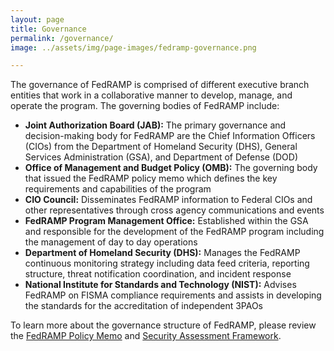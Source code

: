 ```yaml
---
layout: page
title: Governance
permalink: /governance/
image: ../assets/img/page-images/fedramp-governance.png

---
```


The governance of FedRAMP is comprised of different executive branch entities that work in a collaborative manner to develop, manage, and operate the program. The governing bodies of FedRAMP include:
* **Joint Authorization Board (JAB):** The primary governance and decision-making body for FedRAMP are the Chief Information Officers (CIOs) from the Department of Homeland Security (DHS), General Services Administration (GSA), and Department of Defense (DOD)
* **Office of Management and Budget Policy (OMB):** The governing body that issued the FedRAMP policy memo which defines the key requirements and capabilities of the program
* **CIO Council:** Disseminates FedRAMP information to Federal CIOs and other representatives through cross agency communications and events
* **FedRAMP Program Management Office:** Established within the GSA and responsible for the development of the FedRAMP program including the management of day to day operations
* **Department of Homeland Security (DHS):** Manages the FedRAMP continuous monitoring strategy including data feed criteria, reporting structure, threat notification coordination, and incident response
* **National Institute for Standards and Technology (NIST):** Advises FedRAMP on FISMA compliance requirements and assists in developing the standards for the accreditation of independent 3PAOs

To learn more about the governance structure of FedRAMP, please review the [FedRAMP Policy Memo](https://s3.amazonaws.com/sitesusa/wp-content/uploads/sites/482/2015/03/fedrampmemo.pdf) and [Security Assessment Framework](https://s3.amazonaws.com/sitesusa/wp-content/uploads/sites/482/2015/01/FedRAMP-Security-Assessment-Framework-v2-1.pdf).

